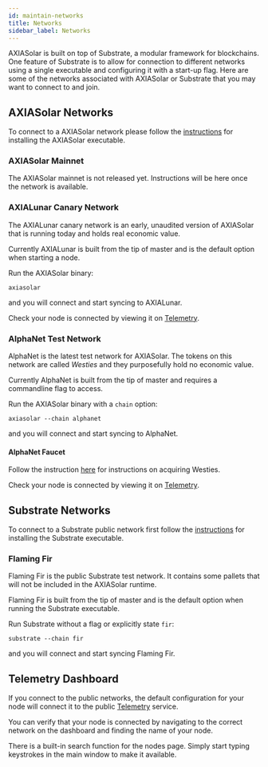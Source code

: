 ```yaml
---
id: maintain-networks
title: Networks
sidebar_label: Networks
---
```


AXIASolar is built on top of Substrate, a modular framework for blockchains. One feature of Substrate is to allow for connection to different networks using a single executable and configuring it with a start-up flag. Here are some of the networks associated with AXIASolar or Substrate that you may want to connect to and join.

## AXIASolar Networks

To connect to a AXIASolar network please follow the [instructions](maintain-sync) for installing the AXIASolar executable.

### AXIASolar Mainnet

The AXIASolar mainnet is not released yet. Instructions will be here once the network is available.

### AXIALunar Canary Network

The AXIALunar canary network is an early, unaudited version of AXIASolar that is running today and holds real economic value.

Currently AXIALunar is built from the tip of master and is the default option when starting a node.

Run the AXIASolar binary:

```
axiasolar
```

and you will connect and start syncing to AXIALunar.

Check your node is connected by viewing it on [Telemetry](https://telemetry.axiasolar.io/#/AXIALunar%20CC3).

### AlphaNet Test Network

AlphaNet is the latest test network for AXIASolar. The tokens on this network are called _Westies_ and they purposefully hold no economic value.

Currently AlphaNet is built from the tip of master and requires a commandline flag to access.

Run the AXIASolar binary with a `chain` option:

```
axiasolar --chain alphanet
```

and you will connect and start syncing to AlphaNet.

#### AlphaNet Faucet

Follow the instruction [here](learn-SOLAR#getting-westies) for instructions on acquiring Westies.

Check your node is connected by viewing it on [Telemetry](https://telemetry.axiasolar.io/#list/AlphaNet).

## Substrate Networks

To connect to a Substrate public network first follow the [instructions](https://substrate.dev/docs/en/knowledgebase/getting-started) for installing the Substrate executable.

### Flaming Fir

Flaming Fir is the public Substrate test network. It contains some pallets that will not be included in the AXIASolar runtime.

Flaming Fir is built from the tip of master and is the default option when running the Substrate executable.

Run Substrate without a flag or explicitly state `fir`:

```
substrate --chain fir
```

and you will connect and start syncing Flaming Fir.

## Telemetry Dashboard

If you connect to the public networks, the default configuration for your node will connect it to the public [Telemetry](https://telemetry.axiasolar.io/) service.

You can verify that your node is connected by navigating to the correct network on the dashboard and finding the name of your node.

There is a built-in search function for the nodes page. Simply start typing keystrokes in the main window to make it available.
